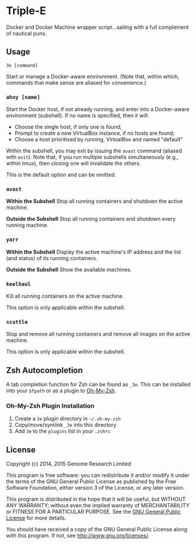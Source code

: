 # Triple-E

Docker and Docker Machine wrapper script...sailing with a full
complement of nautical puns.

## Usage

    3e [command]

Start or manage a Docker-aware environment. (Note that, within which,
commands that make sense are aliased for convenience.)

### `ahoy [name]`

Start the Docker host, if not already running, and enter into a
Docker-aware environment (subshell). If no name is specified, then it
will:

* Choose the single host, if only one is found;
* Prompt to create a new VirtualBox instance, if no hosts are found;
* Choose a host prioritised by running, VirtualBox and named "default"

Within the subshell, you may exit by issuing the `avast` command
(aliased with `exit`). Note that, if you run multiple subshells
simultaneously (e.g., within tmux), then closing one will invalidate the
others.

This is the default option and can be omitted.

### `avast`

**Within the Subshell** Stop all running containers and shutdown the
active machine.

**Outside the Subshell** Stop all running containers and shutdown every
running machine.

### `yarr`

**Within the Subshell** Display the active machine's IP address and the
list (and status) of its running containers.

**Outside the Subshell** Show the available machines.

### `keelhaul`

Kill all running containers on the active machine.

This option is only applicable within the subshell.

### `scuttle`

Stop and remove all running containers and remove all images on the
active machine.

This option is only applicable within the subshell.

## Zsh Autocompletion

A tab completion function for Zsh can be found as `_3e`. This can be
installed into your `$fpath` or as a plugin to [Oh-My-Zsh](http://ohmyz.sh).

### Oh-My-Zsh Plugin Installation

1. Create a `3e` plugin directory in `~/.oh-my-zsh`
2. Copy/move/symlink `_3e` into this directory
3. Add `3e` to the `plugins` list in your `.zshrc`

## License

Copyright (c) 2014, 2015 Genome Research Limited

This program is free software: you can redistribute it and/or modify it
under the terms of the GNU General Public License as published by the
Free Software Foundation, either version 3 of the License, or any later
version.

This program is distributed in the hope that it will be useful, but
WITHOUT ANY WARRANTY; without even the implied warranty of
MERCHANTABILITY or FITNESS FOR A PARTICULAR PURPOSE. See the [GNU
General Public License](LICENSE) for more details.

You should have received a copy of the GNU General Public License along
with this program. If not, see <http://www.gnu.org/licenses/>.
